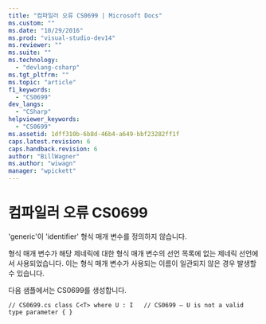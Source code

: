 ```yaml
---
title: "컴파일러 오류 CS0699 | Microsoft Docs"
ms.custom: ""
ms.date: "10/29/2016"
ms.prod: "visual-studio-dev14"
ms.reviewer: ""
ms.suite: ""
ms.technology: 
  - "devlang-csharp"
ms.tgt_pltfrm: ""
ms.topic: "article"
f1_keywords: 
  - "CS0699"
dev_langs: 
  - "CSharp"
helpviewer_keywords: 
  - "CS0699"
ms.assetid: 1dff310b-6b8d-46b4-a649-bbf23282ff1f
caps.latest.revision: 6
caps.handback.revision: 6
author: "BillWagner"
ms.author: "wiwagn"
manager: "wpickett"
---
```

# 컴파일러 오류 CS0699
'generic'이 'identifier' 형식 매개 변수를 정의하지 않습니다.  
  
 형식 매개 변수가 해당 제네릭에 대한 형식 매개 변수의 선언 목록에 없는 제네릭 선언에서 사용되었습니다. 이는 형식 매개 변수가 사용되는 이름이 일관되지 않은 경우 발생할 수 있습니다.  
  
 다음 샘플에서는 CS0699를 생성합니다.  
  
```  
// CS0699.cs class C<T> where U : I   // CS0699 – U is not a valid type parameter { }  
```